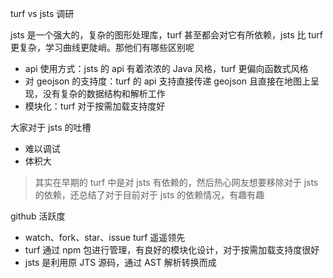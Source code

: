 turf vs jsts 调研

jsts 是一个强大的，复杂的图形处理库，turf 甚至都会对它有所依赖，jsts 比 turf 更复杂，学习曲线更陡峭。那他们有哪些区别呢
* api 使用方式：jsts 的 api 有着浓浓的 Java 风格，turf 更偏向函数式风格
* 对 geojson 的支持度：turf 的 api 支持直接传递 geojson 且直接在地图上呈现，没有复杂的数据结构和解析工作
* 模块化：turf 对于按需加载支持度好

大家对于 jsts 的吐槽
* 难以调试
* 体积大

> 其实在早期的 turf 中是对 jsts 有依赖的，然后热心网友想要移除对于 jsts 的依赖，还总结了对于目前对于 jsts 的依赖情况，有趣有趣

github 活跃度
* watch、fork、star、issue turf 遥遥领先
* turf 通过 npm 包进行管理，有良好的模块化设计，对于按需加载支持度很好
* jsts 是利用原 JTS 源码，通过 AST 解析转换而成